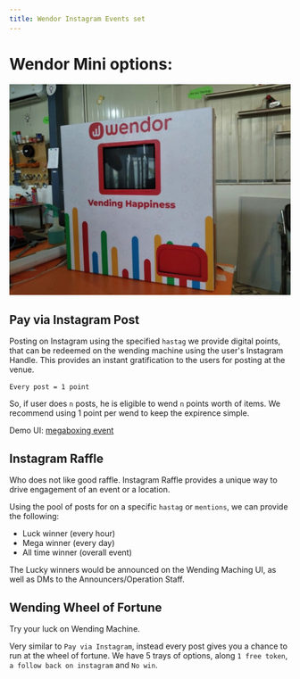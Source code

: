 ```yaml
---
title: Wendor Instagram Events set
---
```


# Wendor Mini options:
![Wendor Mini](../images/wendor-mini-1.jpeg)
## Pay via Instagram Post
Posting on Instagram using the specified `hastag` we provide digital points, that can be redeemed on the wending machine using the user's Instagram Handle.
This provides an instant gratification to the users for posting at the venue.

```
Every post = 1 point
```

So, if user does `n` posts, he is eligible to wend `n` points worth of items.
We recommend using 1 point per wend to keep the expirence simple.

Demo UI: [megaboxing event](https://megaboxing.netlify.com/)

## Instagram Raffle
Who does not like good raffle.
Instagram Raffle provides a unique way to drive engagement of an event or a location.

Using the pool of posts for on a specific `hastag` or `mentions`, we can provide the following:
 - Luck winner (every hour)
 - Mega winner (every day)
 - All time winner (overall event)

The Lucky winners would be announced on the Wending Maching UI, as well as DMs to the Announcers/Operation Staff.

## Wending Wheel of Fortune
Try your luck on Wending Machine.

Very similar to `Pay via Instagram`, instead every post gives you a chance to run at the wheel of fortune.
We have 5 trays of options, along `1 free token`, `a follow back on instagram` and `No win`.


